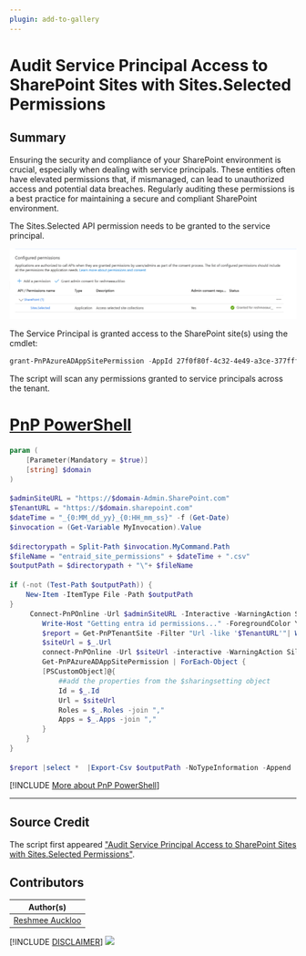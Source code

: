 ```yaml
---
plugin: add-to-gallery
---
```


# Audit Service Principal Access to SharePoint Sites with Sites.Selected Permissions 

## Summary

Ensuring the security and compliance of your SharePoint environment is crucial, especially when dealing with service principals. These entities often have elevated permissions that, if mismanaged, can lead to unauthorized access and potential data breaches. Regularly auditing these permissions is a best practice for maintaining a secure and compliant SharePoint environment.

The Sites.Selected API permission needs to be granted to the service principal. 

![Api Permissions Before](./assets/SitesSelected.png)

The Service Principal is granted access to the SharePoint site(s) using the cmdlet:

```PowerShell
grant-PnPAzureADAppSitePermission -AppId 27f0f80f-4c32-4e49-a3ce-377fff559532 -DisplayName  p-m365  -Permissions FullControl
```

The script will scan any permissions granted to service principals across the tenant.

# [PnP PowerShell](#tab/pnpps)

```powershell
param (
    [Parameter(Mandatory = $true)]
    [string] $domain
)

$adminSiteURL = "https://$domain-Admin.SharePoint.com"
$TenantURL = "https://$domain.sharepoint.com"
$dateTime = "_{0:MM_dd_yy}_{0:HH_mm_ss}" -f (Get-Date)
$invocation = (Get-Variable MyInvocation).Value

$directorypath = Split-Path $invocation.MyCommand.Path
$fileName = "entraid_site_permissions" + $dateTime + ".csv"
$outputPath = $directorypath + "\"+ $fileName

if (-not (Test-Path $outputPath)) {
    New-Item -ItemType File -Path $outputPath
}
     Connect-PnPOnline -Url $adminSiteURL -Interactive -WarningAction SilentlyContinue
        Write-Host "Getting entra id permissions..." -ForegroundColor Yellow
        $report = Get-PnPTenantSite -Filter "Url -like '$TenantURL'"| Where-Object { $_.Template -ne 'RedirectSite#0' }  | foreach-object {
        $siteUrl = $_.Url
        connect-PnPOnline -Url $siteUrl -interactive -WarningAction SilentlyContinue
        Get-PnPAzureADAppSitePermission | ForEach-Object {
        [PSCustomObject]@{
            ##add the properties from the $sharingsetting object
            Id = $_.Id
            Url = $siteUrl
            Roles = $_.Roles -join ","
            Apps = $_.Apps -join ","
        }
    }
}

$report |select *  |Export-Csv $outputPath -NoTypeInformation -Append
```

[!INCLUDE [More about PnP PowerShell](../../docfx/includes/MORE-PNPPS.md)]

***

## Source Credit

The script first appeared  ["Audit Service Principal Access to SharePoint Sites with Sites.Selected Permissions"](https://reshmeeauckloo.com/posts/powershell-sharepoint-get-entraid-permissions/).


## Contributors

| Author(s) |
|-----------|
| [Reshmee Auckloo](https://github.com/reshmee011)|


[!INCLUDE [DISCLAIMER](../../docfx/includes/DISCLAIMER.md)]
<img src="https://m365-visitor-stats.azurewebsites.net/script-samples/scripts/spo-serviceprincipals-sites.selected-permission-sites" aria-hidden="true" />
